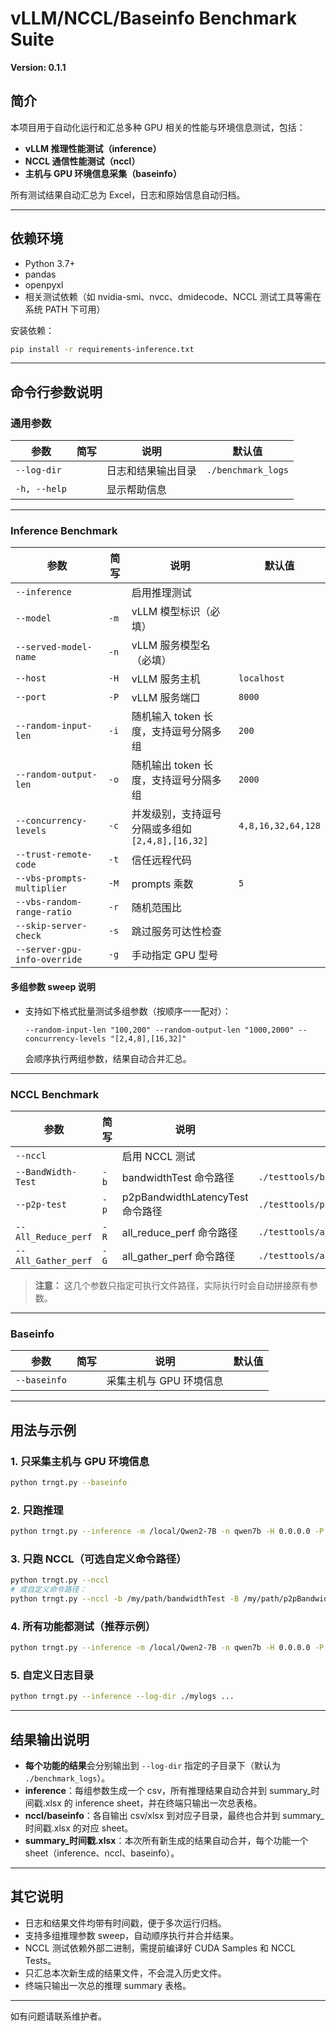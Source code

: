 # vLLM/NCCL/Baseinfo Benchmark Suite

**Version: 0.1.1**

## 简介

本项目用于自动化运行和汇总多种 GPU 相关的性能与环境信息测试，包括：
- **vLLM 推理性能测试（inference）**
- **NCCL 通信性能测试（nccl）**
- **主机与 GPU 环境信息采集（baseinfo）**

所有测试结果自动汇总为 Excel，日志和原始信息自动归档。

---

## 依赖环境

- Python 3.7+
- pandas
- openpyxl
- 相关测试依赖（如 nvidia-smi、nvcc、dmidecode、NCCL 测试工具等需在系统 PATH 下可用）

安装依赖：
```bash
pip install -r requirements-inference.txt
```

---

## 命令行参数说明

### 通用参数

| 参数 | 简写 | 说明 | 默认值 |
|------|------|------|--------|
| `--log-dir` |      | 日志和结果输出目录 | `./benchmark_logs` |
| `-h, --help` |      | 显示帮助信息 |  |

---

### Inference Benchmark

| 参数 | 简写 | 说明 | 默认值 |
|------|------|------|--------|
| `--inference` |      | 启用推理测试 |  |
| `--model` | `-m` | vLLM 模型标识（必填） |  |
| `--served-model-name` | `-n` | vLLM 服务模型名（必填） |  |
| `--host` | `-H` | vLLM 服务主机 | `localhost` |
| `--port` | `-P` | vLLM 服务端口 | `8000` |
| `--random-input-len` | `-i` | 随机输入 token 长度，支持逗号分隔多组 | `200` |
| `--random-output-len` | `-o` | 随机输出 token 长度，支持逗号分隔多组 | `2000` |
| `--concurrency-levels` | `-c` | 并发级别，支持逗号分隔或多组如`[2,4,8],[16,32]` | `4,8,16,32,64,128` |
| `--trust-remote-code` | `-t` | 信任远程代码 |  |
| `--vbs-prompts-multiplier` | `-M` | prompts 乘数 | `5` |
| `--vbs-random-range-ratio` | `-r` | 随机范围比 |  |
| `--skip-server-check` | `-s` | 跳过服务可达性检查 |  |
| `--server-gpu-info-override` | `-g` | 手动指定 GPU 型号 |  |

#### 多组参数 sweep 说明

- 支持如下格式批量测试多组参数（按顺序一一配对）：
  ```
  --random-input-len "100,200" --random-output-len "1000,2000" --concurrency-levels "[2,4,8],[16,32]"
  ```
  会顺序执行两组参数，结果自动合并汇总。

---

### NCCL Benchmark

| 参数 | 简写 | 说明 | 默认值 |
|------|------|------|--------|
| `--nccl` |      | 启用 NCCL 测试 |  |
| `--BandWidth-Test` | `-b` | bandwidthTest 命令路径 | `./testtools/bandwidthTest` |
| `--p2p-test` | `-p` | p2pBandwidthLatencyTest 命令路径 | `./testtools/p2pBandwidthLatencyTest` |
| `--All_Reduce_perf` | `-R` | all_reduce_perf 命令路径 | `./testtools/all_reduce_perf` |
| `--All_Gather_perf` | `-G` | all_gather_perf 命令路径 | `./testtools/all_gather_perf` |

> **注意：** 这几个参数只指定可执行文件路径，实际执行时会自动拼接原有参数。

---

### Baseinfo

| 参数 | 简写 | 说明 | 默认值 |
|------|------|------|--------|
| `--baseinfo` |      | 采集主机与 GPU 环境信息 |  |

---

## 用法与示例

### 1. 只采集主机与 GPU 环境信息

```bash
python trngt.py --baseinfo
```

### 2. 只跑推理

```bash
python trngt.py --inference -m /local/Qwen2-7B -n qwen7b -H 0.0.0.0 -P 8000 -i "20,200" -o "200,20" -c "[8,16,32,64,128],[2,4,6,8]" -t -M 2 -g "TL-100*1"
```

### 3. 只跑 NCCL（可选自定义命令路径）

```bash
python trngt.py --nccl
# 或自定义命令路径：
python trngt.py --nccl -b /my/path/bandwidthTest -B /my/path/p2pBandwidthLatencyTest -R /my/path/all_reduce_perf -G /my/path/all_gather_perf
```

### 4. 所有功能都测试（推荐示例）

```bash
python trngt.py --inference -m /local/Qwen2-7B -n qwen7b -H 0.0.0.0 -P 8000 -i "20,200" -o "200,20" -c "[8,16,32,64,128],[2,4,6,8]" -t -M 2 -g "TL-100*1" --nccl --baseinfo --log-dir=./test2/
```

### 5. 自定义日志目录

```bash
python trngt.py --inference --log-dir ./mylogs ...
```

---

## 结果输出说明

- **每个功能的结果**会分别输出到 `--log-dir` 指定的子目录下（默认为 `./benchmark_logs`）。
- **inference**：每组参数生成一个 csv，所有推理结果自动合并到 summary_时间戳.xlsx 的 inference sheet，并在终端只输出一次总表格。
- **nccl/baseinfo**：各自输出 csv/xlsx 到对应子目录，最终也合并到 summary_时间戳.xlsx 的对应 sheet。
- **summary_时间戳.xlsx**：本次所有新生成的结果自动合并，每个功能一个 sheet（inference、nccl、baseinfo）。

---

## 其它说明

- 日志和结果文件均带有时间戳，便于多次运行归档。
- 支持多组推理参数 sweep，自动顺序执行并合并结果。
- NCCL 测试依赖外部二进制，需提前编译好 CUDA Samples 和 NCCL Tests。
- 只汇总本次新生成的结果文件，不会混入历史文件。
- 终端只输出一次总的推理 summary 表格。

---

如有问题请联系维护者。 
